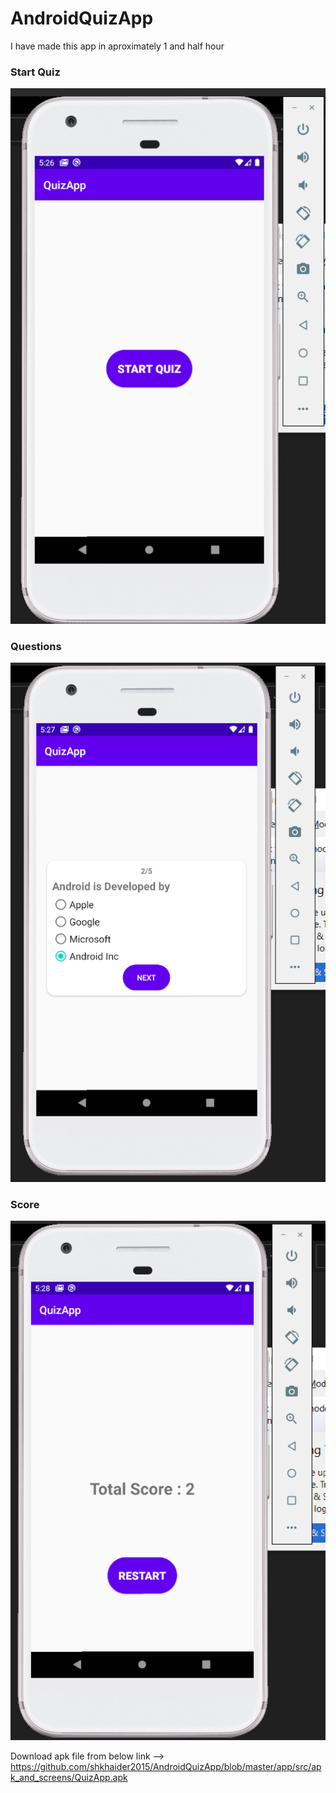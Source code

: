 # AndroidQuizApp
I have made this app in aproximately 1 and half hour

### Start Quiz
![alt text](https://github.com/shkhaider2015/AndroidQuizApp/blob/master/app/src/apk_and_screens/Annotation1.png "start")

### Questions
![alt text](https://github.com/shkhaider2015/AndroidQuizApp/blob/master/app/src/apk_and_screens/Annotation2.png "Questions")

### Score
![alt text](https://github.com/shkhaider2015/AndroidQuizApp/blob/master/app/src/apk_and_screens/Annotation3.png "Score")

Download apk file from below link
--> https://github.com/shkhaider2015/AndroidQuizApp/blob/master/app/src/apk_and_screens/QuizApp.apk
